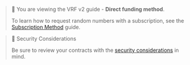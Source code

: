 > 📘 You are viewing the VRF v2 guide - **Direct funding method**.
>
> To learn how to request random numbers with a subscription, see the [Subscription Method](/docs/vrf/v2/subscription/) guide.

> 🚧 Security Considerations
>
> Be sure to review your contracts with the [security considerations](/docs/vrf/v2/security/) in mind.
